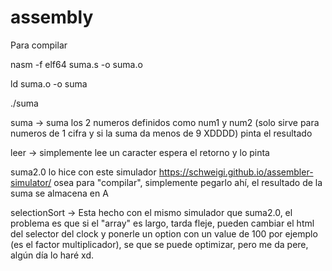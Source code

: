 # assembly
Para compilar

nasm -f elf64 suma.s -o suma.o

ld suma.o -o suma

./suma


suma -> suma los 2 numeros definidos como num1 y num2 (solo sirve para numeros de 1 cifra y si la suma da menos de 9 XDDDD) pinta el resultado

leer -> simplemente lee un caracter espera el retorno y lo pinta

suma2.0 lo hice con este simulador https://schweigi.github.io/assembler-simulator/  osea para "compilar", simplemente pegarlo ahí, el resultado de la suma se almacena en A

selectionSort -> Esta hecho con el mismo simulador que suma2.0, el problema es que si el "array" es largo, tarda fleje, pueden cambiar el html del selector del clock y ponerle un option con un value de 100 por ejemplo (es el factor multiplicador), se que se puede optimizar, pero me da pere, algún día lo haré xd.

